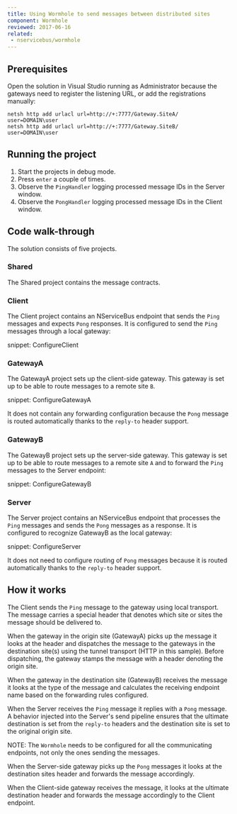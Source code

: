 ```yaml
---
title: Using Wormhole to send messages between distributed sites
component: Wormhole
reviewed: 2017-06-16
related:
 - nservicebus/wormhole
---
```


## Prerequisites

Open the solution in Visual Studio running as Administrator because the gateways need to register the listening URL, or add the registrations manually:

```
netsh http add urlacl url=http://+:7777/Gateway.SiteA/ user=DOMAIN\user
netsh http add urlacl url=http://+:7777/Gateway.SiteB/ user=DOMAIN\user
```


## Running the project

 1. Start the projects in debug mode.
 1. Press `enter` a couple of times.
 1. Observe the `PingHandler` logging processed message IDs in the Server window.
 1. Observe the `PongHandler` logging processed message IDs in the Client window.


## Code walk-through

The solution consists of five projects.


### Shared

The Shared project contains the message contracts.


### Client

The Client project contains an NServiceBus endpoint that sends the `Ping` messages and expects `Pong` responses. It is configured to send the `Ping` messages through a local gateway:

snippet: ConfigureClient


### GatewayA

The GatewayA project sets up the client-side gateway. This gateway is set up to be able to route messages to a remote site `B`.

snippet: ConfigureGatewayA

It does not contain any forwarding configuration because the `Pong` message is routed automatically thanks to the `reply-to` header support.


### GatewayB

The GatewayB project sets up the server-side gateway. This gateway is set up to be able to route messages to a remote site `A` and to forward the `Ping` messages to the Server endpoint:

snippet: ConfigureGatewayB


### Server

The Server project contains an NServiceBus endpoint that processes the `Ping` messages and sends the `Pong` messages as a response. It is configured to recognize GatewayB as the local gateway:

snippet: ConfigureServer

It does not need to configure routing of `Pong` messages because it is routed automatically thanks to the `reply-to` header support.


## How it works

The Client sends the `Ping` message to the gateway using local transport. The message carries a special header that denotes which site or sites the message should be delivered to.

When the gateway in the origin site (GatewayA) picks up the message it looks at the header and dispatches the message to the gateways in the destination site(s) using the tunnel transport (HTTP in this sample). Before dispatching, the gateway stamps the message with a header denoting the origin site.

When the gateway in the destination site (GatewayB) receives the message it looks at the type of the message and calculates the receiving endpoint name based on the forwarding rules configured. 

When the Server receives the `Ping` message it replies with a `Pong` message. A behavior injected into the Server's send pipeline ensures that the ultimate destination is set from the `reply-to` headers and the destination site is set to the original origin site.

NOTE: The `Wormhole` needs to be configured for all the communicating endpoints, not only the ones sending the messages.

When the Server-side gateway picks up the `Pong` messages it looks at the destination sites header and forwards the message accordingly.

When the Client-side gateway receives the message, it looks at the ultimate destination header and forwards the message accordingly to the Client endpoint.